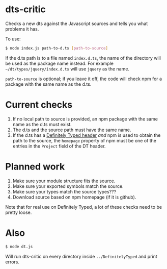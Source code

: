 # dts-critic

Checks a new dts against the Javascript sources and tells you what
problems it has.

To use:

```sh
$ node index.js path-to-d.ts [path-to-source]
```

If the d.ts path is to a file named `index.d.ts`, the name of the directory
will be used as the package name instead. For example
`~/dt/types/jquery/index.d.ts` will use `jquery` as the name.

`path-to-source` is optional; if you leave it off, the code will
check npm for a package with the same name as the d.ts.

# Current checks


1. If no local path to source is provided, an npm package with the
same name as the d.ts must exist.
2. The d.ts and the source path must have the same name.
3. If the d.ts has a
[Definitely Typed header](https://github.com/Microsoft/definitelytyped-header-parser)
*and* npm is used to obtain the path to the source, the `homepage`
property of npm must be one of the entries in the `Project` field of
the DT header.

# Planned work

1. Make sure your module structure fits the source.
2. Make sure your exported symbols match the source.
3. Make sure your types match the source types???
6. Download source based on npm homepage (if it is github).

Note that for real use on Definitely Typed, a lot of these checks need to be pretty loose.

# Also

```sh
$ node dt.js
```

Will run dts-critic on every directory inside `../DefinitelyTyped` and
print errors.
